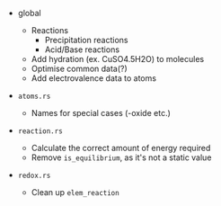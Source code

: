* global
  * Reactions
    * Precipitation reactions
    * Acid/Base reactions
  * Add hydration (ex. CuSO4.5H2O) to molecules
  * Optimise common data(?)
  * Add electrovalence data to atoms

* `atoms.rs`
  * Names for special cases (-oxide etc.)

* `reaction.rs`
  * Calculate the correct amount of energy required
  * Remove `is_equilibrium`, as it's not a static value

* `redox.rs`
  * Clean up `elem_reaction`
